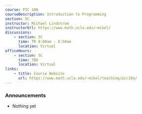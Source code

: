```yaml
---
course: PIC 10A
courseDescription: Introduction to Programming
section: 5C
instructor: Michael Lindstrom
instructorUrl: https://www.math.ucla.edu/~mikel/
discussions:
    - section: 5C
      time: TR 8:00am - 8:50am
      location: Virtual
officeHours:
    - section: 5C
      time: TBD
      location: Virtual
links:
    - title: Course Website
      url: https://www.math.ucla.edu/~mikel/teaching/pic10a/
---
```


### Announcements

-   Nothing yet
